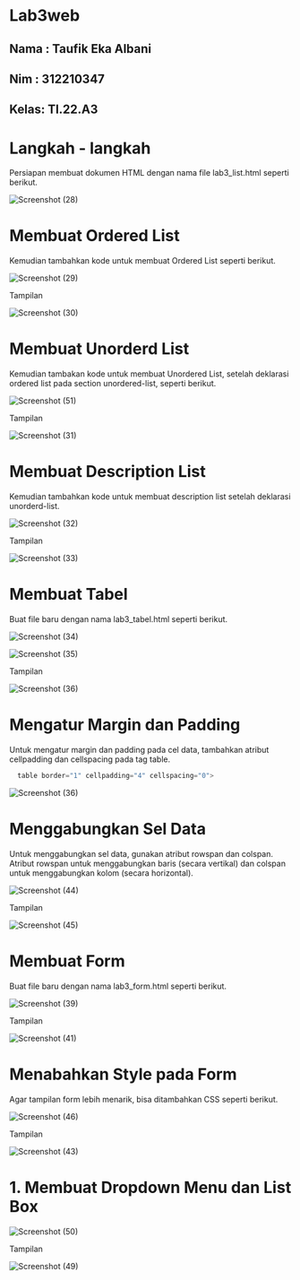 # Lab3web

## Nama : Taufik Eka Albani
## Nim  : 312210347
## Kelas: TI.22.A3

# Langkah - langkah
Persiapan membuat dokumen HTML dengan nama file lab3_list.html seperti berikut.

![Screenshot (28)](https://github.com/taufikalbani13/lab2py/assets/115517181/b63f55fa-9554-4a33-9c64-1c462fcc398a)

# Membuat Ordered List
Kemudian tambahkan kode untuk membuat Ordered List seperti berikut.

![Screenshot (29)](https://github.com/taufikalbani13/lab2py/assets/115517181/7e452b72-b62c-4ce3-8978-5e6734aea095)

Tampilan

![Screenshot (30)](https://github.com/taufikalbani13/lab2py/assets/115517181/b62ff4f0-1475-44c3-b7f0-82fa03f4db16)

# Membuat Unorderd List
Kemudian tambakan kode untuk membuat Unordered List, setelah deklarasi ordered list pada
section unordered-list, seperti berikut.

![Screenshot (51)](https://github.com/taufikalbani13/lab2py/assets/115517181/fcc63cf7-d670-4d3b-81a2-a3c96a3a281d)

Tampilan

![Screenshot (31)](https://github.com/taufikalbani13/lab2py/assets/115517181/0f26d7a8-b185-4dea-8683-f6a65f6b2568)


# Membuat Description List
Kemudian tambahkan kode untuk membuat description list setelah deklarasi unorderd-list.

![Screenshot (32)](https://github.com/taufikalbani13/lab2py/assets/115517181/e5e3c75e-c85b-47aa-ad2b-3a29f80d081f)

Tampilan

![Screenshot (33)](https://github.com/taufikalbani13/lab2py/assets/115517181/019ca85b-509f-4021-9e56-06231467e5f3)

# Membuat Tabel
Buat file baru dengan nama lab3_tabel.html seperti berikut.

![Screenshot (34)](https://github.com/taufikalbani13/lab2py/assets/115517181/decfd77f-4ba1-4cab-93a8-8c29dc6fd1f2)

![Screenshot (35)](https://github.com/taufikalbani13/lab2py/assets/115517181/a01c6c74-6bc2-42f6-b1b3-a3c4eabb1fce)

Tampilan

![Screenshot (36)](https://github.com/taufikalbani13/lab2py/assets/115517181/dc579007-6550-453c-87de-2af33de6b333)

# Mengatur Margin dan Padding
Untuk mengatur margin dan padding pada cel data, tambahkan atribut cellpadding dan
cellspacing pada tag table.

```py
  table border="1" cellpadding="4" cellspacing="0">
```

![Screenshot (36)](https://github.com/taufikalbani13/lab2py/assets/115517181/dc579007-6550-453c-87de-2af33de6b333)

# Menggabungkan Sel Data
Untuk menggabungkan sel data, gunakan atribut rowspan dan colspan. Atribut rowspan untuk
menggabungkan baris (secara vertikal) dan colspan untuk menggabungkan kolom (secara
horizontal).

![Screenshot (44)](https://github.com/taufikalbani13/lab2py/assets/115517181/5263a18e-560a-45a6-8ebe-2b1a215b9464)

Tampilan

![Screenshot (45)](https://github.com/taufikalbani13/lab2py/assets/115517181/3bc44663-f286-4c37-b82a-4044d76917d9)

# Membuat Form
Buat file baru dengan nama lab3_form.html seperti berikut.

![Screenshot (39)](https://github.com/taufikalbani13/lab2py/assets/115517181/d7934994-aa28-4178-bd1a-154ecc9456a6)

Tampilan

![Screenshot (41)](https://github.com/taufikalbani13/lab2py/assets/115517181/085f825a-6d2e-434d-8c87-f3e192c443ec)

# Menabahkan Style pada Form
Agar tampilan form lebih menarik, bisa ditambahkan CSS seperti berikut.

![Screenshot (46)](https://github.com/taufikalbani13/lab2py/assets/115517181/4710683e-4bca-4aae-a9cf-401cefa60e29)

Tampilan

![Screenshot (43)](https://github.com/taufikalbani13/lab2py/assets/115517181/44fb5477-5794-4fac-93a6-a6cf5e7977f2)

# 1. Membuat Dropdown Menu dan List Box

![Screenshot (50)](https://github.com/taufikalbani13/lab2py/assets/115517181/84b5a734-c32b-4c17-b784-fce9ab61a762)

Tampilan

![Screenshot (49)](https://github.com/taufikalbani13/lab2py/assets/115517181/1501175b-3a1e-4ed6-9313-8a5d8a68afca)

